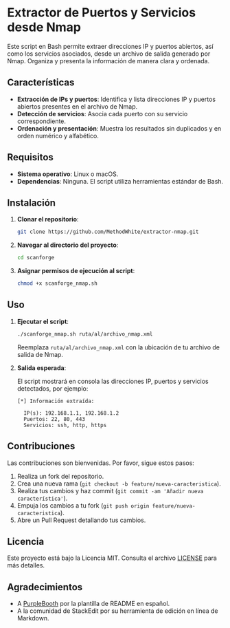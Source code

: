 # Extractor de Puertos y Servicios desde Nmap

Este script en Bash permite extraer direcciones IP y puertos abiertos, así como los servicios asociados, desde un archivo de salida generado por Nmap. Organiza y presenta la información de manera clara y ordenada.

## Características

- **Extracción de IPs y puertos**: Identifica y lista direcciones IP y puertos abiertos presentes en el archivo de Nmap.
- **Detección de servicios**: Asocia cada puerto con su servicio correspondiente.
- **Ordenación y presentación**: Muestra los resultados sin duplicados y en orden numérico y alfabético.

## Requisitos

- **Sistema operativo**: Linux o macOS.
- **Dependencias**: Ninguna. El script utiliza herramientas estándar de Bash.

## Instalación

1. **Clonar el repositorio**:

   ```bash
   git clone https://github.com/MethodWhite/extractor-nmap.git
   ```

2. **Navegar al directorio del proyecto**:

   ```bash
   cd scanforge
   ```

3. **Asignar permisos de ejecución al script**:

   ```bash
   chmod +x scanforge_nmap.sh
   ```

## Uso

1. **Ejecutar el script**:

   ```bash
   ./scanforge_nmap.sh ruta/al/archivo_nmap.xml
   ```

   Reemplaza `ruta/al/archivo_nmap.xml` con la ubicación de tu archivo de salida de Nmap.

2. **Salida esperada**:

   El script mostrará en consola las direcciones IP, puertos y servicios detectados, por ejemplo:

   ```
   [*] Información extraída:

     IP(s): 192.168.1.1, 192.168.1.2
     Puertos: 22, 80, 443
     Servicios: ssh, http, https
   ```

## Contribuciones

Las contribuciones son bienvenidas. Por favor, sigue estos pasos:

1. Realiza un fork del repositorio.
2. Crea una nueva rama (`git checkout -b feature/nueva-caracteristica`).
3. Realiza tus cambios y haz commit (`git commit -am 'Añadir nueva característica'`).
4. Empuja los cambios a tu fork (`git push origin feature/nueva-caracteristica`).
5. Abre un Pull Request detallando tus cambios.

## Licencia

Este proyecto está bajo la Licencia MIT. Consulta el archivo [LICENSE](LICENSE) para más detalles.

## Agradecimientos

- A [PurpleBooth](https://gist.github.com/PurpleBooth/109311bb0361f32d87a2) por la plantilla de README en español.
- A la comunidad de StackEdit por su herramienta de edición en línea de Markdown.
